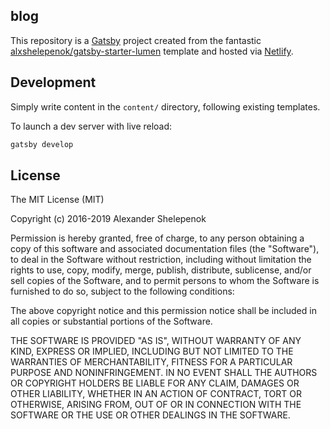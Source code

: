 ## blog

This repository is a [Gatsby](https://www.gatsbyjs.org/) project created from the fantastic [alxshelepenok/gatsby-starter-lumen](https://github.com/alxshelepenok/gatsby-starter-lumen) template and hosted via [Netlify](https://www.netlify.com/).

## Development

Simply write content in the `content/` directory, following existing templates.

To launch a dev server with live reload:

```sh
gatsby develop
```

## License
The MIT License (MIT)

Copyright (c) 2016-2019 Alexander Shelepenok

Permission is hereby granted, free of charge, to any person obtaining a copy
of this software and associated documentation files (the "Software"), to deal
in the Software without restriction, including without limitation the rights
to use, copy, modify, merge, publish, distribute, sublicense, and/or sell
copies of the Software, and to permit persons to whom the Software is
furnished to do so, subject to the following conditions:

The above copyright notice and this permission notice shall be included in all
copies or substantial portions of the Software.

THE SOFTWARE IS PROVIDED "AS IS", WITHOUT WARRANTY OF ANY KIND, EXPRESS OR
IMPLIED, INCLUDING BUT NOT LIMITED TO THE WARRANTIES OF MERCHANTABILITY,
FITNESS FOR A PARTICULAR PURPOSE AND NONINFRINGEMENT. IN NO EVENT SHALL THE
AUTHORS OR COPYRIGHT HOLDERS BE LIABLE FOR ANY CLAIM, DAMAGES OR OTHER
LIABILITY, WHETHER IN AN ACTION OF CONTRACT, TORT OR OTHERWISE, ARISING FROM,
OUT OF OR IN CONNECTION WITH THE SOFTWARE OR THE USE OR OTHER DEALINGS IN THE
SOFTWARE.
